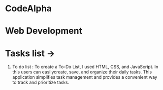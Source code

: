 # CodeAlpha
# Web Development
# Tasks list ->
1.  To do list : To create a To-Do List, I used HTML, CSS, and JavaScript. In this users can easilycreate, save, and organize their daily tasks. This application simplifies task management and provides a convenient way to track and prioritize tasks.
